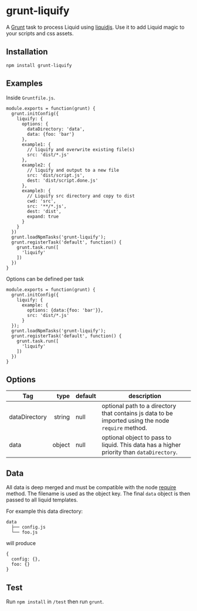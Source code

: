 grunt-liquify
=============

A [Grunt](https://gruntjs.com) task to process Liquid using [liquidjs](https://www.npmjs.com/package/liquidjs). Use it to add Liquid magic to your scripts and css assets.


## Installation

```
npm install grunt-liquify
```


## Examples

Inside `Gruntfile.js`.
 
```
module.exports = function(grunt) {
  grunt.initConfig({
    liquify: {
      options: {
        dataDirectory: 'data',
        data: {foo: 'bar'}
      },
      example1: {
        // liquify and overwrite existing file(s)
        src: 'dist/*.js'
      },
      example2: {
        // liquify and output to a new file
        src: 'dist/script.js',
        dest: 'dist/script.done.js'
      },
      example3: {
        // Liquify src directory and copy to dist
        cwd: 'src',
        src: '**/*.js',
        dest: 'dist',
        expand: true
      }
    }
  })
  grunt.loadNpmTasks('grunt-liquify');
  grunt.registerTask('default', function() {
    grunt.task.run([
      'liquify'
    ])
  })
}
```

Options can be defined per task

```
module.exports = function(grunt) {
  grunt.initConfig({
    liquify: {
      example: {
        options: {data:{foo: 'bar'}},
        src: 'dist/*.js'
      }
  });
  grunt.loadNpmTasks('grunt-liquify');
  grunt.registerTask('default', function() {
    grunt.task.run([
      'liquify'
    ])
  })
}
```


## Options

| Tag          	|   type 	| default 	| description                                                                                               	|
|--------------	|-------:	|---------	|-----------------------------------------------------------------------------------------------------------	|
| dataDirectory 	| string 	| null    	| optional path to a directory that contains js data to be imported using the node `require` method. 	|
| data         	| object 	| null    	| optional object to pass to liquid. This data has a higher priority than `dataDirectory`.        	|


## Data

All data is deep merged and must be compatible with the node [require](https://nodejs.org/api/modules.html#modules_require_id) method. The filename is used as the object key. The final `data` object is then passed to all liquid templates.

For example this data directory:

```
data
  ├── config.js
  └── foo.js
```

will produce

```
{
  config: {},
  foo: {}
}
```

## Test

Run `npm install` in `/test` then run `grunt`.